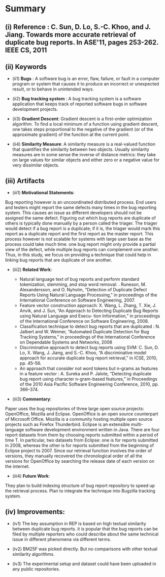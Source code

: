 # Summary

## (i) Reference : C. Sun, D. Lo, S.-C. Khoo, and J. Jiang. Towards more accurate retrieval of duplicate bug reports. In ASE'11, pages 253-262. IEEE CS, 2011

## (ii) Keywords

* (ii1) **Bugs** : A software bug is an error, flaw, failure, or fault in a computer program or system that causes it to produce an incorrect or unexpected result, or to behave in unintended ways.

* (ii2) **Bug tracking system** : A bug tracking system is a software application that keeps track of reported software bugs in software development projects.

* (ii3) **Gradient Descent**: Gradient descent is a first-order optimization algorithm. To find a local minimum of a function using gradient descent, one takes steps proportional to the negative of the gradient (or of the approximate gradient) of the function at the current point.

* (ii4) **Similarity Measure**: A similarity measure is a real-valued function that quantifies the similarity between two objects. Usually similarity measures are in some sense the inverse of distance metrics: they take on large values for similar objects and either zero or a negative value for very dissimilar objects.

## (iii) Artifacts

* (iii1) **Motivational Statements**:

Bug reporting however is an uncoordinated distributed process. End users and testers might report the same defects many times in the bug reporting system. This causes an issue as different developers should not be assigned the same defect. Figuring out which bug reports are duplicate of others is typically done manually by a person called the triager. The triager would detect if a bug report is a duplicate; if it is, the triager would mark this report as a duplicate report and the first report as the master report. This process however is not scalable for systems with large user base as the process could take much time. one bug report might only provide a partial view of the defect, while multiple bug reports can complement one another. Thus, in this study, we focus on providing a technique that could help in linking bug reports that are duplicate of one another.

* (iii2) **Related Work**:

  * Natural language text of bug reports and perform standard tokenization, stemming, and stop word removal: . Runeson, M. Alexandersson, and O. Nyholm, “Detection of Duplicate Defect Reports Using Natural Language Processing,” in proceedings of the International Conference on Software Engineering, 2007.
  * Feature vector construction approach: X. Wang, L. Zhang, T. Xie, J. Anvik, and J. Sun, “An Approach to Detecting Duplicate Bug Reports using Natural Language and Execu- tion Information,” in proceedings of the International Conference on Software Engineering, 2008.
  * Classification technique to detect bug reports that are duplicated : N. Jalbert and W. Weimer, “Automated Duplicate Detection for Bug Tracking Systems,” in proceedings of the International Conference on Dependable Systems and Networks, 2008
  * Discriminative approach to detect bug reports using SVM: C. Sun, D. Lo, X. Wang, J. Jiang, and S.-C. Khoo, “A discriminative model approach for accurate duplicate bug report retrieval,” in ICSE, 2010, pp. 45–56.
  * An approach that consider not word tokens but n-grams as features in a feature vector : A. Sureka and P. Jalote, “Detecting duplicate bug report using character n-gram-based features,” in Proceedings of the 2010 Asia Pacific Software Engineering Conference, 2010, pp. 366–374.



* (iii3) **Commentary**:

Paper uses the bug repositories of three large open source projects: OpenOffice, Mozilla and Eclipse. OpenOffice is an open source counterpart of Microsoft Office. Mozilla is a community hosting multiple open source projects such as Firefox Thunderbird. Eclipse is an extensible multi-language software development environment written in Java. There are four report datasets from them by choosing reports submitted within a period of time T. In particular, two datasets from Eclipse: one is for reports submitted in 2008, whereas the other is for reports submitted from the beginning of Eclipse project to 2007. Since our retrieval function involves the order of versions, they manually recovered the chronological order of all the versions for OpenOffice by searching the release date of each version on the internet.

* (iii4) **Future Work**:

They plan to build indexing structure of bug report repository to speed up the retrieval process. Plan to integrate the technique into Bugzilla tracking system.

## (iv) Improvements:

* (iv1) The key assumption in REP is based on high textual similarity between duplicate bug reports. it is popular that the bug reports can be filed by multiple reporters who could describe about the same technical issue in different phenomena via different terms.

* (iv2) BM25F was picked directly. But no comparisons with other textual similarity algorithms.

* (iv3) The experimental setup and dataset could have been uploaded in any public repositories.
